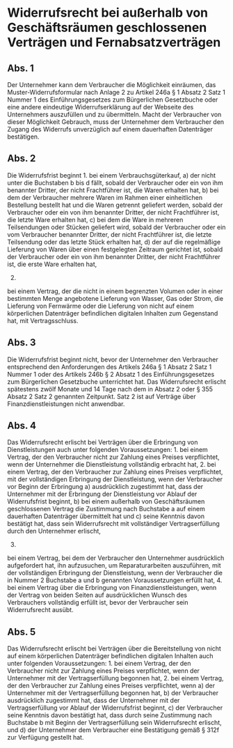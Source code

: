 # Widerrufsrecht bei außerhalb von Geschäftsräumen geschlossenen Verträgen und Fernabsatzverträgen



## Abs. 1

 Der Unternehmer kann dem Verbraucher die Möglichkeit einräumen, das Muster-Widerrufsformular nach Anlage 2 zu Artikel 246a § 1 Absatz 2 Satz 1 Nummer 1 des Einführungsgesetzes zum Bürgerlichen Gesetzbuche oder eine andere eindeutige Widerrufserklärung auf der Webseite des Unternehmers auszufüllen und zu übermitteln. Macht der Verbraucher von dieser Möglichkeit Gebrauch, muss der Unternehmer dem Verbraucher den Zugang des Widerrufs unverzüglich auf einem dauerhaften Datenträger bestätigen.

## Abs. 2

 Die Widerrufsfrist beginnt  1.
 bei einem Verbrauchsgüterkauf,  a)
 der nicht unter die Buchstaben b bis d fällt, sobald der Verbraucher oder ein von ihm benannter Dritter, der nicht Frachtführer ist, die Waren erhalten hat,
 b)
 bei dem der Verbraucher mehrere Waren im Rahmen einer einheitlichen Bestellung bestellt hat und die Waren getrennt geliefert werden, sobald der Verbraucher oder ein von ihm benannter Dritter, der nicht Frachtführer ist, die letzte Ware erhalten hat,
 c)
 bei dem die Ware in mehreren Teilsendungen oder Stücken geliefert wird, sobald der Verbraucher oder ein vom Verbraucher benannter Dritter, der nicht Frachtführer ist, die letzte Teilsendung oder das letzte Stück erhalten hat,
 d)
 der auf die regelmäßige Lieferung von Waren über einen festgelegten Zeitraum gerichtet ist, sobald der Verbraucher oder ein von ihm benannter Dritter, der nicht Frachtführer ist, die erste Ware erhalten hat,

 2.
 bei einem Vertrag, der die nicht in einem begrenzten Volumen oder in einer bestimmten Menge angebotene Lieferung von Wasser, Gas oder Strom, die Lieferung von Fernwärme oder die Lieferung von nicht auf einem körperlichen Datenträger befindlichen digitalen Inhalten zum Gegenstand hat, mit Vertragsschluss.


## Abs. 3

 Die Widerrufsfrist beginnt nicht, bevor der Unternehmer den Verbraucher entsprechend den Anforderungen des Artikels 246a § 1 Absatz 2 Satz 1 Nummer 1 oder des Artikels 246b § 2 Absatz 1 des Einführungsgesetzes zum Bürgerlichen Gesetzbuche unterrichtet hat. Das Widerrufsrecht erlischt spätestens zwölf Monate und 14 Tage nach dem in Absatz 2 oder § 355 Absatz 2 Satz 2 genannten Zeitpunkt. Satz 2 ist auf Verträge über Finanzdienstleistungen nicht anwendbar.

## Abs. 4

 Das Widerrufsrecht erlischt bei Verträgen über die Erbringung von Dienstleistungen auch unter folgenden Voraussetzungen:  1.
 bei einem Vertrag, der den Verbraucher nicht zur Zahlung eines Preises verpflichtet, wenn der Unternehmer die Dienstleistung vollständig erbracht hat,
 2.
 bei einem Vertrag, der den Verbraucher zur Zahlung eines Preises verpflichtet, mit der vollständigen Erbringung der Dienstleistung, wenn der Verbraucher vor Beginn der Erbringung  a)
 ausdrücklich zugestimmt hat, dass der Unternehmer mit der Erbringung der Dienstleistung vor Ablauf der Widerrufsfrist beginnt,
 b)
 bei einem außerhalb von Geschäftsräumen geschlossenen Vertrag die Zustimmung nach Buchstabe a auf einem dauerhaften Datenträger übermittelt hat und
 c)
 seine Kenntnis davon bestätigt hat, dass sein Widerrufsrecht mit vollständiger Vertragserfüllung durch den Unternehmer erlischt,

 3.
 bei einem Vertrag, bei dem der Verbraucher den Unternehmer ausdrücklich aufgefordert hat, ihn aufzusuchen, um Reparaturarbeiten auszuführen, mit der vollständigen Erbringung der Dienstleistung, wenn der Verbraucher die in Nummer 2 Buchstabe a und b genannten Voraussetzungen erfüllt hat,
 4.
 bei einem Vertrag über die Erbringung von Finanzdienstleistungen, wenn der Vertrag von beiden Seiten auf ausdrücklichen Wunsch des Verbrauchers vollständig erfüllt ist, bevor der Verbraucher sein Widerrufsrecht ausübt.


## Abs. 5

 Das Widerrufsrecht erlischt bei Verträgen über die Bereitstellung von nicht auf einem körperlichen Datenträger befindlichen digitalen Inhalten auch unter folgenden Voraussetzungen:  1.
 bei einem Vertrag, der den Verbraucher nicht zur Zahlung eines Preises verpflichtet, wenn der Unternehmer mit der Vertragserfüllung begonnen hat,
 2.
 bei einem Vertrag, der den Verbraucher zur Zahlung eines Preises verpflichtet, wenn  a)
 der Unternehmer mit der Vertragserfüllung begonnen hat,
 b)
 der Verbraucher ausdrücklich zugestimmt hat, dass der Unternehmer mit der Vertragserfüllung vor Ablauf der Widerrufsfrist beginnt,
 c)
 der Verbraucher seine Kenntnis davon bestätigt hat, dass durch seine Zustimmung nach Buchstabe b mit Beginn der Vertragserfüllung sein Widerrufsrecht erlischt, und
 d)
 der Unternehmer dem Verbraucher eine Bestätigung gemäß § 312f zur Verfügung gestellt hat.

 

